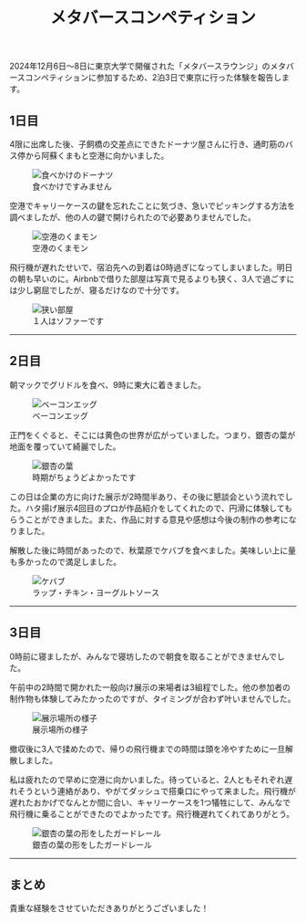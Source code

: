 ﻿---
title: "メタバースコンペティション"

header:
  image: /assets/images/tokyo-u/akamon.jpg
  caption: "東大の赤門"

last_modified_at: 2024-12-11

share: false

categories:
  - Blog
tags:
  - Tokyo

toc: true
toc_sticky: true
---

2024年12月6日〜8日に東京大学で開催された「メタバースラウンジ」のメタバースコンペティションに参加するため、2泊3日で東京に行った体験を報告します。


## 1日目

4限に出席した後、子飼橋の交差点にできたドーナツ屋さんに行き、通町筋のバス停から阿蘇くまもと空港に向かいました。

<figure style="width: 400px" class="align-center">
  <img src="{{ site.url }}{{ site.baseurl }}/assets/images/tokyo-u/donuts.jpg" alt="食べかけのドーナツ">
  <figcaption>食べかけですみません</figcaption>
</figure>

空港でキャリーケースの鍵を忘れたことに気づき、急いでピッキングする方法を調べましたが、他の人の鍵で開けられたので必要ありませんでした。

<figure style="width: 400px" class="align-center">
  <img src="{{ site.url }}{{ site.baseurl }}/assets/images/tokyo-u/kumamon.png" alt="空港のくまモン">
  <figcaption>空港のくまモン</figcaption>
</figure>

飛行機が遅れたせいで、宿泊先への到着は0時過ぎになってしまいました。明日の朝も早いのに。Airbnbで借りた部屋は写真で見るよりも狭く、3人で過ごすには少し窮屈でしたが、寝るだけなので十分です。

<figure style="width: 400px" class="align-center">
  <img src="{{ site.url }}{{ site.baseurl }}/assets/images/tokyo-u/room.jpeg" alt="狭い部屋">
  <figcaption>１人はソファーです</figcaption>
</figure>

---

## 2日目

朝マックでグリドルを食べ、9時に東大に着きました。

<figure style="width: 400px" class="align-center">
  <img src="{{ site.url }}{{ site.baseurl }}/assets/images/tokyo-u/guridoru.jpg" alt="ベーコンエッグ">
  <figcaption>ベーコンエッグ</figcaption>
</figure>

正門をくぐると、そこには黄色の世界が広がっていました。つまり、銀杏の葉が地面を覆っていて綺麗でした。

<figure style="width: 400px" class="align-center">
  <img src="{{ site.url }}{{ site.baseurl }}/assets/images/tokyo-u/yellow.jpeg" alt="銀杏の葉">
  <figcaption>時期がちょうどよかったです</figcaption>
</figure>

この日は企業の方に向けた展示が2時間半あり、その後に懇談会という流れでした。ハタ揚げ展示4回目のプロが作品紹介をしてくれたので、円滑に体験してもらうことができました。また、作品に対する意見や感想は今後の制作の参考になりました。

解散した後に時間があったので、秋葉原でケバブを食べました。美味しい上に量も多かったので満足しました。

<figure style="width: 400px" class="align-center">
  <img src="{{ site.url }}{{ site.baseurl }}/assets/images/tokyo-u/kebabu.jpg" alt="ケバブ">
  <figcaption>ラップ・チキン・ヨーグルトソース</figcaption>
</figure>

---

## 3日目

0時前に寝ましたが、みんなで寝坊したので朝食を取ることができませんでした。

午前中の2時間で開かれた一般向け展示の来場者は3組程でした。他の参加者の制作物も体験してみたかったのですが、タイミングが合わず叶いませんでした。

<figure style="width: 400px" class="align-center">
  <img src="{{ site.url }}{{ site.baseurl }}/assets/images/tokyo-u/ready.jpg" alt="展示場所の様子">
  <figcaption>展示場所の様子</figcaption>
</figure>

撤収後に3人で揉めたので、帰りの飛行機までの時間は頭を冷やすために一旦解散しました。

私は疲れたので早めに空港に向かいました。待っていると、2人ともそれぞれ遅れそうという連絡があり、やがてダッシュで搭乗口にやって来ました。飛行機が遅れたおかげでなんとか間に合い、キャリーケースを1つ犠牲にして、みんなで飛行機に乗ることができたのでよかったです。飛行機遅れてくれてありがとう。

<figure style="width: 400px" class="align-center">
  <img src="{{ site.url }}{{ site.baseurl }}/assets/images/tokyo-u/guard.jpg" alt="銀杏の葉の形をしたガードレール">
  <figcaption>銀杏の葉の形をしたガードレール</figcaption>
</figure>

---

## まとめ

貴重な経験をさせていただきありがとうございました！
